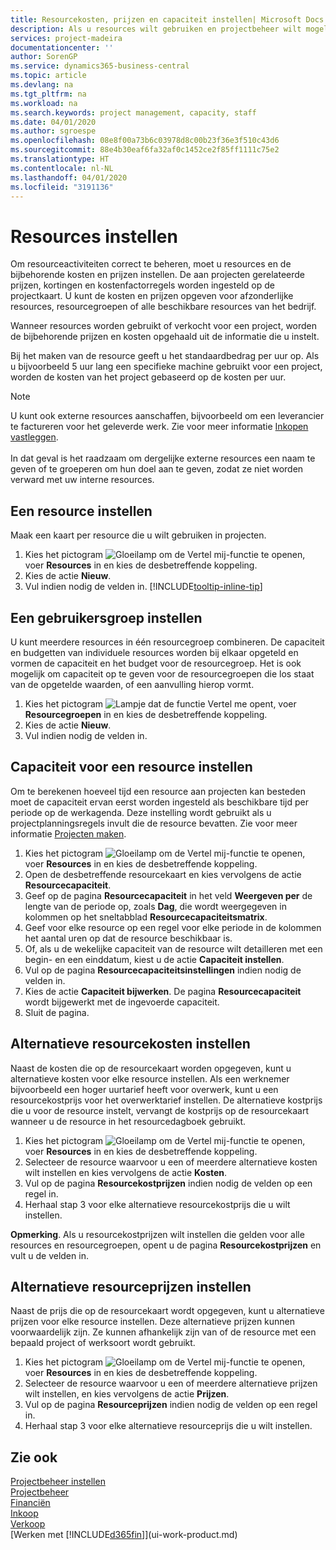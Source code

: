 ```yaml
---
title: Resourcekosten, prijzen en capaciteit instellen| Microsoft Docs
description: Als u resources wilt gebruiken en projectbeheer wilt mogelijk maken, geeft u kosten en prijzen voor afzonderlijke resources of resourcegroepen op en stelt u de resourcecapaciteit in.
services: project-madeira
documentationcenter: ''
author: SorenGP
ms.service: dynamics365-business-central
ms.topic: article
ms.devlang: na
ms.tgt_pltfrm: na
ms.workload: na
ms.search.keywords: project management, capacity, staff
ms.date: 04/01/2020
ms.author: sgroespe
ms.openlocfilehash: 08e8f00a73b6c03978d8c00b23f36e3f510c43d6
ms.sourcegitcommit: 88e4b30eaf6fa32af0c1452ce2f85ff1111c75e2
ms.translationtype: HT
ms.contentlocale: nl-NL
ms.lasthandoff: 04/01/2020
ms.locfileid: "3191136"
---
```

# <a name="set-up-resources"></a>Resources instellen
Om resourceactiviteiten correct te beheren, moet u resources en de bijbehorende kosten en prijzen instellen. De aan projecten gerelateerde prijzen, kortingen en kostenfactorregels worden ingesteld op de projectkaart. U kunt de kosten en prijzen opgeven voor afzonderlijke resources, resourcegroepen of alle beschikbare resources van het bedrijf.

Wanneer resources worden gebruikt of verkocht voor een project, worden de bijbehorende prijzen en kosten opgehaald uit de informatie die u instelt.

Bij het maken van de resource geeft u het standaardbedrag per uur op. Als u bijvoorbeeld 5 uur lang een specifieke machine gebruikt voor een project, worden de kosten van het project gebaseerd op de kosten per uur.

> [!NOTE]
> U kunt ook externe resources aanschaffen, bijvoorbeeld om een leverancier te factureren voor het geleverde werk. Zie voor meer informatie [Inkopen vastleggen](purchasing-how-record-purchases.md).<br /><br />
> In dat geval is het raadzaam om dergelijke externe resources een naam te geven of te groeperen om hun doel aan te geven, zodat ze niet worden verward met uw interne resources.

## <a name="to-set-up-a-resource"></a>Een resource instellen
Maak een kaart per resource die u wilt gebruiken in projecten.

1. Kies het pictogram ![Gloeilamp om de Vertel mij-functie te openen](media/ui-search/search_small.png "Vertel me wat u wilt doen"), voer **Resources** in en kies de desbetreffende koppeling.
2. Kies de actie **Nieuw**.
3. Vul indien nodig de velden in. [!INCLUDE[tooltip-inline-tip](includes/tooltip-inline-tip_md.md)]  

## <a name="to-set-up-a-resource-group"></a>Een gebruikersgroep instellen
U kunt meerdere resources in één resourcegroep combineren. De capaciteit en budgetten van individuele resources worden bij elkaar opgeteld en vormen de capaciteit en het budget voor de resourcegroep. Het is ook mogelijk om capaciteit op te geven voor de resourcegroepen die los staat van de opgetelde waarden, of een aanvulling hierop vormt.

1. Kies het pictogram ![Lampje dat de functie Vertel me opent](media/ui-search/search_small.png "Vertel me wat u wilt doen"), voer **Resourcegroepen** in en kies de desbetreffende koppeling.
2. Kies de actie **Nieuw**.
3. Vul indien nodig de velden in.

## <a name="to-set-capacity-for-a-resource"></a>Capaciteit voor een resource instellen
Om te berekenen hoeveel tijd een resource aan projecten kan besteden moet de capaciteit ervan eerst worden ingesteld als beschikbare tijd per periode op de werkagenda. Deze instelling wordt gebruikt als u projectplanningsregels invult die de resource bevatten. Zie voor meer informatie [Projecten maken](projects-how-create-jobs.md).

1. Kies het pictogram ![Gloeilamp om de Vertel mij-functie te openen](media/ui-search/search_small.png "Vertel me wat u wilt doen"), voer **Resources** in en kies de desbetreffende koppeling.
2. Open de desbetreffende resourcekaart en kies vervolgens de actie **Resourcecapaciteit**.
3. Geef op de pagina **Resourcecapaciteit** in het veld **Weergeven per** de lengte van de periode op, zoals **Dag**, die wordt weergegeven in kolommen op het sneltabblad **Resourcecapaciteitsmatrix**.
4. Geef voor elke resource op een regel voor elke periode in de kolommen het aantal uren op dat de resource beschikbaar is.
5. Of, als u de wekelijke capaciteit van de resource wilt detailleren met een begin- en een einddatum, kiest u de actie **Capaciteit instellen**.
6. Vul op de pagina **Resourcecapaciteitsinstellingen** indien nodig de velden in.
7. Kies de actie **Capaciteit bijwerken**. De pagina **Resourcecapaciteit** wordt bijgewerkt met de ingevoerde capaciteit.
8. Sluit de pagina.

## <a name="to-set-up-alternate-resource-costs"></a>Alternatieve resourcekosten instellen
Naast de kosten die op de resourcekaart worden opgegeven, kunt u alternatieve kosten voor elke resource instellen. Als een werknemer bijvoorbeeld een hoger uurtarief heeft voor overwerk, kunt u een resourcekostprijs voor het overwerktarief instellen. De alternatieve kostprijs die u voor de resource instelt, vervangt de kostprijs op de resourcekaart wanneer u de resource in het resourcedagboek gebruikt.

1. Kies het pictogram ![Gloeilamp om de Vertel mij-functie te openen](media/ui-search/search_small.png "Vertel me wat u wilt doen"), voer **Resources** in en kies de desbetreffende koppeling.  
2. Selecteer de resource waarvoor u een of meerdere alternatieve kosten wilt instellen en kies vervolgens de actie **Kosten**.  
3. Vul op de pagina **Resourcekostprijzen** indien nodig de velden op een regel in.  
4. Herhaal stap 3 voor elke alternatieve resourcekostprijs die u wilt instellen.

**Opmerking**. Als u resourcekostprijzen wilt instellen die gelden voor alle resources en resourcegroepen, opent u de pagina **Resourcekostprijzen** en vult u de velden in.

## <a name="to-set-up-alternate-resource-prices"></a>Alternatieve resourceprijzen instellen
Naast de prijs die op de resourcekaart wordt opgegeven, kunt u alternatieve prijzen voor elke resource instellen. Deze alternatieve prijzen kunnen voorwaardelijk zijn. Ze kunnen afhankelijk zijn van of de resource met een bepaald project of werksoort wordt gebruikt.

1. Kies het pictogram ![Gloeilamp om de Vertel mij-functie te openen](media/ui-search/search_small.png "Vertel me wat u wilt doen"), voer **Resources** in en kies de desbetreffende koppeling.
2. Selecteer de resource waarvoor u een of meerdere alternatieve prijzen wilt instellen, en kies vervolgens de actie **Prijzen**.
3. Vul op de pagina **Resourceprijzen** indien nodig de velden op een regel in.
4. Herhaal stap 3 voor elke alternatieve resourceprijs die u wilt instellen.

## <a name="see-also"></a>Zie ook
[Projectbeheer instellen](projects-setup-projects.md)  
[Projectbeheer](projects-manage-projects.md)  
[Financiën](finance.md)  
[Inkoop](purchasing-manage-purchasing.md)         
[Verkoop](sales-manage-sales.md)      
[Werken met [!INCLUDE[d365fin](includes/d365fin_md.md)]](ui-work-product.md)  
